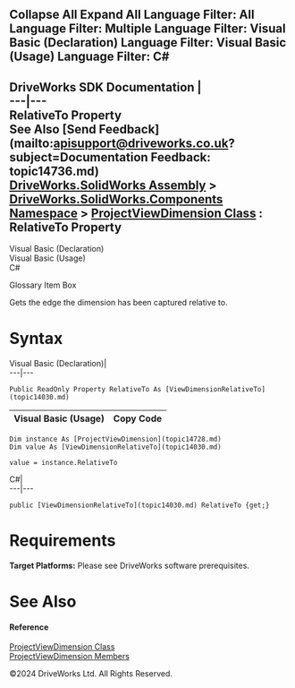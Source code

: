        

 Collapse All Expand All  Language Filter: All  Language Filter: Multiple  Language Filter: Visual Basic (Declaration) Language Filter: Visual Basic (Usage) Language Filter: C#  
---  
DriveWorks SDK Documentation  |   
---|---  
RelativeTo Property   
See Also [Send Feedback](mailto:apisupport@driveworks.co.uk?subject=Documentation Feedback: topic14736.md)  
[DriveWorks.SolidWorks Assembly](topic13342.md) > [DriveWorks.SolidWorks.Components Namespace](topic13925.md) > [ProjectViewDimension Class](topic14728.md) : RelativeTo Property  
---  
  
Visual Basic (Declaration)    
Visual Basic (Usage)    
C# 

Glossary Item Box

Gets the edge the dimension has been captured relative to. 

# Syntax

Visual Basic (Declaration)|   
---|---  
      
    
    Public ReadOnly Property RelativeTo As [ViewDimensionRelativeTo](topic14030.md)  
  
Visual Basic (Usage)| Copy Code  
---|---  
      
    
    Dim instance As [ProjectViewDimension](topic14728.md)
    Dim value As [ViewDimensionRelativeTo](topic14030.md)
     
    value = instance.RelativeTo  
  
C#|   
---|---  
      
    
    public [ViewDimensionRelativeTo](topic14030.md) RelativeTo {get;}  
  
# Requirements

**Target Platforms:** Please see DriveWorks software prerequisites.

# See Also

#### Reference

[ProjectViewDimension Class](topic14728.md)   
[ProjectViewDimension Members](topic14729.md)

©2024 DriveWorks Ltd. All Rights Reserved.
